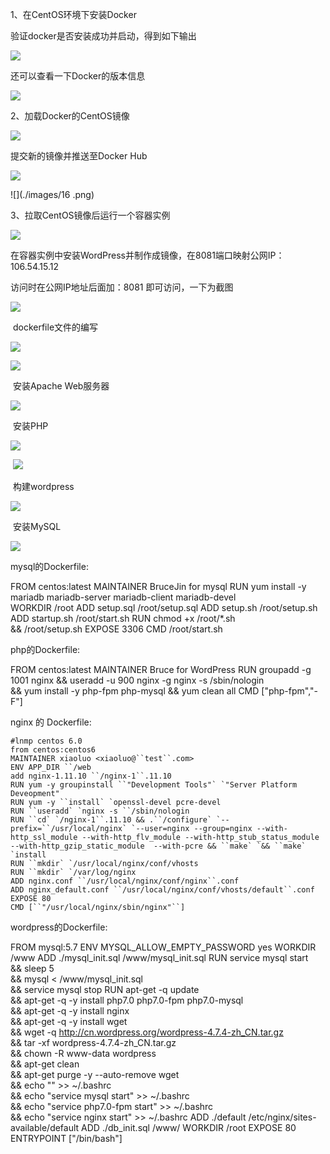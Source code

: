 1、在CentOS环境下安装Docker

验证docker是否安装成功并启动，得到如下输出

![](./images/12.png)

还可以查看一下Docker的版本信息

![](./images/13.png)

2、加载Docker的CentOS镜像

![](./images/14.png)

提交新的镜像并推送至Docker Hub

![](./images/15.png)

![](./images/16 .png)

3、拉取CentOS镜像后运行一个容器实例

![](./images/17.png)

在容器实例中安装WordPress并制作成镜像，在8081端口映射公网IP：106.54.15.12

访问时在公网IP地址后面加：8081  即可访问，一下为截图

![](./images/18.png)

​                                                                 dockerfile文件的编写

![](./images/19.png)

![](./images/21.png)

​                                                                安装Apache Web服务器

![](./images/20.png)

​                                                                安装PHP

![](./images/22.png)

​              ![](./images/25.png)                                                                  

​                                                                               构建wordpress

![](./images/23.png)

​                                                          安装MySQL

![](./images/24.png)

mysql的Dockerfile:

FROM centos:latest 
MAINTAINER BruceJin for mysql 
RUN yum install -y mariadb mariadb-server mariadb-client mariadb-devel \
WORKDIR /root
ADD setup.sql /root/setup.sql
ADD setup.sh /root/setup.sh
ADD startup.sh /root/start.sh
RUN chmod +x /root/*.sh \
&& /root/setup.sh
EXPOSE 3306
CMD /root/start.sh



php的Dockerfile:

FROM centos:latest 
MAINTAINER Bruce for WordPress 
RUN groupadd -g 1001 nginx && useradd -u 900 nginx -g nginx -s /sbin/nologin \
&& yum install -y php-fpm php-mysql && yum clean all 
CMD ["php-fpm","-F"]



nginx 的 Dockerfile:

```
#lnmp centos 6.0
from centos:centos6
MAINTAINER xiaoluo <xiaoluo@``test``.com>
ENV APP_DIR ``/web
add nginx-1.11.10 ``/nginx-1``.11.10
RUN yum -y groupinstall ``"Development Tools"` `"Server Platform Deveopment"
RUN yum -y ``install` `openssl-devel pcre-devel
RUN ``useradd` `nginx -s ``/sbin/nologin
RUN ``cd` `/nginx-1``.11.10 && .``/configure` `--prefix=``/usr/local/nginx` `--user=nginx --group=nginx --with-http_ssl_module --with-http_flv_module --with-http_stub_status_module --with-http_gzip_static_module  --with-pcre && ``make` `&& ``make` `install
RUN ``mkdir` `/usr/local/nginx/conf/vhosts
RUN ``mkdir` `/var/log/nginx
ADD nginx.conf ``/usr/local/nginx/conf/nginx``.conf
ADD nginx_default.conf ``/usr/local/nginx/conf/vhosts/default``.conf
EXPOSE 80
CMD [``"/usr/local/nginx/sbin/nginx"``]
```

wordpress的Dockerfile:

FROM mysql:5.7
ENV MYSQL_ALLOW_EMPTY_PASSWORD yes
WORKDIR /www
ADD ./mysql_init.sql /www/mysql_init.sql
RUN service mysql start \
&& sleep 5 \
&& mysql < /www/mysql_init.sql \
&& service mysql stop
RUN apt-get -q update \
&& apt-get -q -y install php7.0 php7.0-fpm php7.0-mysql \
&& apt-get -q -y install nginx \
&& apt-get -q -y install wget \
&& wget -q http://cn.wordpress.org/wordpress-4.7.4-zh_CN.tar.gz \
&& tar -xf wordpress-4.7.4-zh_CN.tar.gz \
&& chown -R www-data wordpress \
&& apt-get clean \
&& apt-get purge -y --auto-remove wget \
&& echo "" >> ~/.bashrc \
&& echo "service mysql start" >> ~/.bashrc \
&& echo "service php7.0-fpm start" >> ~/.bashrc \
&& echo "service nginx start" >> ~/.bashrc
ADD ./default /etc/nginx/sites-available/default
ADD ./db_init.sql /www/
WORKDIR /root
EXPOSE 80
ENTRYPOINT ["/bin/bash"]

